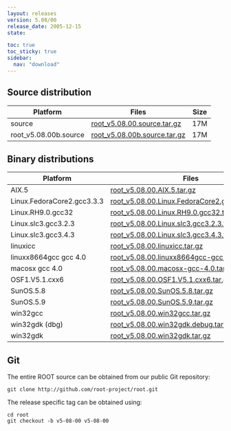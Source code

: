 ```yaml
---
layout: releases
version: 5.08/00
release_date: 2005-12-15
state:

toc: true
toc_sticky: true
sidebar:
  nav: "download"
---
```



## Source distribution

| Platform       | Files | Size |
|-----------|-------|-----|
| source | [root_v5.08.00.source.tar.gz](https://root.cern.ch/download/root_v5.08.00.source.tar.gz) |  17M |
| root_v5.08.00b.source | [root_v5.08.00b.source.tar.gz](https://root.cern.ch/download/root_v5.08.00b.source.tar.gz) |  17M |


## Binary distributions

| Platform       | Files | Size |
|-----------|-------|-----|
| AIX.5 | [root_v5.08.00.AIX.5.tar.gz](https://root.cern.ch/download/root_v5.08.00.AIX.5.tar.gz) |  36M |
| Linux.FedoraCore2.gcc3.3.3 | [root_v5.08.00.Linux.FedoraCore2.gcc3.3.3.tar.gz](https://root.cern.ch/download/root_v5.08.00.Linux.FedoraCore2.gcc3.3.3.tar.gz) |  40M |
| Linux.RH9.0.gcc32 | [root_v5.08.00.Linux.RH9.0.gcc32.tar.gz](https://root.cern.ch/download/root_v5.08.00.Linux.RH9.0.gcc32.tar.gz) |  37M |
| Linux.slc3.gcc3.2.3 | [root_v5.08.00.Linux.slc3.gcc3.2.3.tar.gz](https://root.cern.ch/download/root_v5.08.00.Linux.slc3.gcc3.2.3.tar.gz) |  32M |
| Linux.slc3.gcc3.4.3 | [root_v5.08.00.Linux.slc3.gcc3.4.3.tar.gz](https://root.cern.ch/download/root_v5.08.00.Linux.slc3.gcc3.4.3.tar.gz) |  36M |
| linuxicc | [root_v5.08.00.linuxicc.tar.gz](https://root.cern.ch/download/root_v5.08.00.linuxicc.tar.gz) |  45M |
| linuxx8664gcc gcc 4.0 | [root_v5.08.00.linuxx8664gcc-gcc-4.0.tar.gz](https://root.cern.ch/download/root_v5.08.00.linuxx8664gcc-gcc-4.0.tar.gz) |  29M |
| macosx gcc 4.0 | [root_v5.08.00.macosx-gcc-4.0.tar.gz](https://root.cern.ch/download/root_v5.08.00.macosx-gcc-4.0.tar.gz) |  25M |
| OSF1.V5.1.cxx6 | [root_v5.08.00.OSF1.V5.1.cxx6.tar.gz](https://root.cern.ch/download/root_v5.08.00.OSF1.V5.1.cxx6.tar.gz) |  36M |
| SunOS.5.8 | [root_v5.08.00.SunOS.5.8.tar.gz](https://root.cern.ch/download/root_v5.08.00.SunOS.5.8.tar.gz) |  34M |
| SunOS.5.9 | [root_v5.08.00.SunOS.5.9.tar.gz](https://root.cern.ch/download/root_v5.08.00.SunOS.5.9.tar.gz) |  31M |
| win32gcc | [root_v5.08.00.win32gcc.tar.gz](https://root.cern.ch/download/root_v5.08.00.win32gcc.tar.gz) |  33M |
| win32gdk (dbg) | [root_v5.08.00.win32gdk.debug.tar.gz](https://root.cern.ch/download/root_v5.08.00.win32gdk.debug.tar.gz) |  64M |
| win32gdk | [root_v5.08.00.win32gdk.tar.gz](https://root.cern.ch/download/root_v5.08.00.win32gdk.tar.gz) |  35M |


## Git
The entire ROOT source can be obtained from our public Git repository:

~~~
git clone http://github.com/root-project/root.git
~~~
The release specific tag can be obtained using:
~~~
cd root
git checkout -b v5-08-00 v5-08-00
~~~

